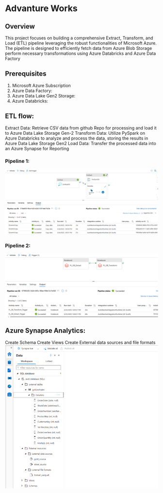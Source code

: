 # Advanture Works
## Overview
This project focuses on building a comprehensive Extract, Transform, and Load (ETL) pipeline leveraging the robust functionalities of Microsoft Azure. The pipeline is designed to efficiently fetch data from Azure Blob Storage perform necessary transformations using Azure Databricks and Azure Data Factory

## Prerequisites
1. Microsoft Azure Subscription
2. Azure Data Factory: 
3. Azure Data Lake Gen2 Storage: 
4. Azure Databricks: 


## ETL flow:
Extract Data: Retrieve CSV data from github Repo for processing and load it to Azure Data Lake Storage Gen-2
Transform Data: Utilize PySpark on Azure Databricks to analyze and process the data, storing the results in Azure Data Lake Storage Gen2
Load Data: Transfer the processed data into an Azure Synapse for Reporting

### Pipeline 1:
![alt text](image-3.png)

### Pipeline 2:
![alt text](image-2.png)

## Azure Synapse Analytics:
Create Schema
Create Views
Create External data sources and file formats
![alt text](image-1.png)